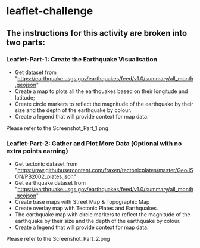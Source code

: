 # leaflet-challenge

## The instructions for this activity are broken into two parts:

### Leaflet-Part-1: Create the Earthquake Visualisation

- Get dataset from "https://earthquake.usgs.gov/earthquakes/feed/v1.0/summary/all_month.geojson"
- Create a map to plots all the earthquakes based on their longitude and latitude;
- Create circle markers to reflect the magnitude of the earthquake by their size and the depth of the earthquake by colour.
- Create a legend that will provide context for map data.

Please refer to the Screenshot_Part_1.png

### Leaflet-Part-2: Gather and Plot More Data (Optional with no extra points earning)

- Get tectonic dataset from "https://raw.githubusercontent.com/fraxen/tectonicplates/master/GeoJSON/PB2002_plates.json"
- Get earthquake dataset from "https://earthquake.usgs.gov/earthquakes/feed/v1.0/summary/all_month.geojson"
- Create base maps with Street Map & Topographic Map
- Create overlay map with Tectonic Plates and Earthquakes.
- The earthquake map with circle markers to reflect the magnitude of the earthquake by their size and the depth of the earthquake by colour.
- Create a legend that will provide context for map data.

Please refer to the Screenshot_Part_2.png
